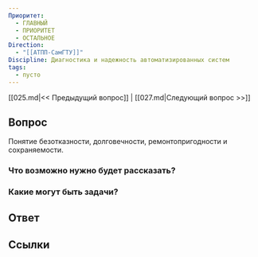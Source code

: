 ```yaml
---
Приоритет:
  - ГЛАВНЫЙ
  - ПРИОРИТЕТ
  - ОСТАЛЬНОЕ
Direction:
  - "[[АТПП-СамГТУ]]" 
Discipline: Диагностика и надежность автоматизированных систем 
tags:
  - пусто
---
```

[[025.md|<< Предыдущий вопрос]] | [[027.md|Следующий вопрос >>]]
## Вопрос

Понятие безотказности, долговечности, ремонтопригодности и сохраняемости.

### Что возможно нужно будет рассказать?

### Какие могут быть задачи?

## Ответ

## Ссылки
